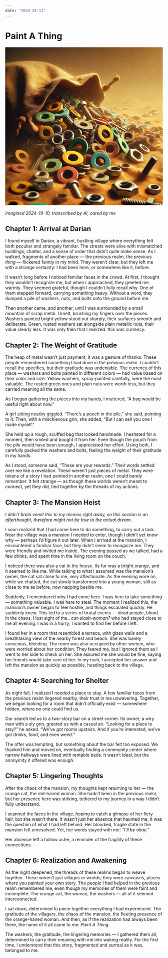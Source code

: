 ```yaml
---
date: "2024-28-11"
---
```


# Paint A Thing

![](../assets/paint_a_thing.jpg)

*Imagined 2024-19-10, transcribed by AI, cared by me*

## Chapter 1: Arrival at Darian

I found myself in Darian, a vibrant, bustling village where everything felt both peculiar and strangely familiar. The streets were alive with mismatched buildings, chatter, and a sense of order that didn’t quite make sense. As I walked, fragments of another place — the previous realm, the previous *thing* — flickered faintly in my mind. They weren’t clear, but they left me with a strange certainty: I had been here, or somewhere like it, before.

It wasn’t long before I noticed familiar faces in the crowd. At first, I thought they wouldn’t recognize me, but when I approached, they greeted me warmly. They seemed grateful, though I couldn’t fully recall why. One of them stepped forward, carrying something heavy. Without a word, they dumped a pile of washers, nuts, and bolts onto the ground before me.

Then another came, and another, until I was surrounded by a small mountain of scrap metal. I knelt, brushing my fingers over the pieces. Washers painted bright yellow stood out sharply, their surfaces smooth and deliberate. Green, rusted washers sat alongside plain metallic nuts, their value clearly less. It was only then that I realized: this was currency.

## Chapter 2: The Weight of Gratitude

The heap of metal wasn’t just payment; it was a gesture of thanks. These people remembered something I had done in the previous realm. I couldn’t recall the specifics, but their gratitude was undeniable. The currency of this place — washers and bolts painted in different colors — had value based on their color and size. Yellow washers, spray-painted carefully, were the most valuable. The rusted green ones and plain nuts were worth less, but they carried meaning all the same.

As I began gathering the pieces into my hands, I muttered, “A bag would be useful right about now.”

A girl sitting nearby giggled. “There’s a pouch in the pile,” she said, pointing to it. Then, with a mischievous grin, she added, “But I can sell you one I made myself.”

She held up a rough, scuffed bag that looked handmade. I hesitated for a moment, then smiled and bought it from her. Even though the pouch from the pile would have been enough, I appreciated her effort. Using both, I carefully packed the washers and bolts, feeling the weight of their gratitude in my hands.

As I stood, someone said, “These are your rewards.” Their words settled over me like a revelation. These weren’t just pieces of metal. They were tokens of a story I had painted in another realm, one I could barely remember. It felt strange — as though these worlds weren’t meant to connect, yet they did, tied together by the threads of my actions.

## Chapter 3: The Mansion Heist

*I didn’t brain vomit this to my memos right away, so this section is an afterthought, therefore might not be true to the actual dream.*

I soon realized that I had come here to do something, to carry out a task. Near the village was a mansion I needed to enter, though I didn’t yet know why — perhaps I’d figure it out later. When I arrived at the mansion, I encountered a familiar face, but they didn’t seem to recognize me. They were friendly and invited me inside. The evening passed as we talked, had a few drinks, and spent time in the living room on the couch.

I noticed there was also a cat in the house. Its fur was a bright orange, and it seemed to like me. While talking to what I assumed was the mansion’s owner, the cat sat close to me, very affectionate. As the evening wore on, while we chatted, the cat slowly transformed into a young woman, still as close to me as before, now napping beside me.

Suddenly, I remembered why I had come here. I was here to take something — something valuable. I was here to steal. The moment I realized this, the mansion’s owner began to feel hostile, and things escalated quickly. He suddenly knew. This led to a series of brutal events — dead people, blood. In the chaos, I lost sight of the.. *cat-slash-woman?* who had stayed close to me all evening. I was in a hurry; I wanted to find her before I left.

I found her in a room that resembled a terrace, with glass walls and a breathtaking view of the nearby forest and beach. She was barely conscious, bleeding. The room was also occupied by other women, who were worried about her condition. They feared me, but I ignored them as I went to her side to check on her. She assured me she would be fine, saying her friends would take care of her. In my rush, I accepted her answer and left the mansion as quickly as possible, heading back to the village.

## Chapter 4: Searching for Shelter

As night fell, I realized I needed a place to stay. A few familiar faces from the previous realm lingered nearby, their trust in me unwavering. Together, we began looking for a room that didn’t officially exist — somewhere hidden, where no one could find us.

Our search led us to a two-story bar on a street corner. Its owner, a wiry man with a sly grin, greeted us with a casual air. “Looking for a place to stay?” he asked. “We’ve got rooms upstairs. And if you’re interested, we’ve got drinks, food, and even weed.”

The offer was tempting, but something about the bar felt too exposed. We thanked him and moved on, eventually finding a community center where narrow hallways were lined with rentable beds. It wasn’t ideal, but the anonymity it offered was enough.

## Chapter 5: Lingering Thoughts

After the chaos of the mansion, my thoughts kept returning to her — the orange cat, the red-haired woman. She hadn’t been in the previous realm, but her presence here was striking, tethered to my journey in a way I didn’t fully understand.

I scanned the faces in the village, hoping to catch a glimpse of her fiery hair, but she wasn’t there. It wasn’t just her absence that haunted me; it was the question of what I had left behind. Her bloodied, fragile state in the mansion felt unresolved. Yet, her words stayed with me: *“I’ll be okay.”*

Her absence left a hollow ache, a reminder of the fragility of these connections.

## Chapter 6: Realization and Awakening

As the night deepened, the threads of these realms began to weave together. These weren’t just villages or worlds; they were canvases, places where you painted your own story. The people I had helped in the previous realm remembered me, even though my memories of them were faint and incomplete. The orange cat, the woman, the washers — all of it seemed interconnected.

I sat down, determined to piece together everything I had experienced. The gratitude of the villagers, the chaos of the mansion, the fleeting presence of the orange-haired woman. And then, as if the realization had always been there, the name of it all came to me: *Paint A Thing.*

The washers, the gratitude, the lingering memories — I gathered them all, determined to carry their meaning with me into waking reality. For the first time, I understood that this story, fragmented and surreal as it was, belonged to me.

